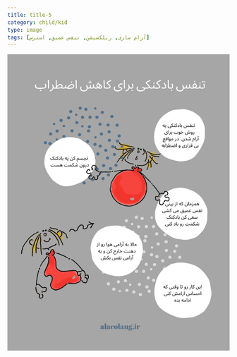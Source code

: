 ```yaml
---
title: title-5
category: child/kid
type: image
tags: [آرام سازی, ریلکسیشن, تنفس عمیق, استرس]
---
```


![](../../static/images/baloon-breathing.png)
